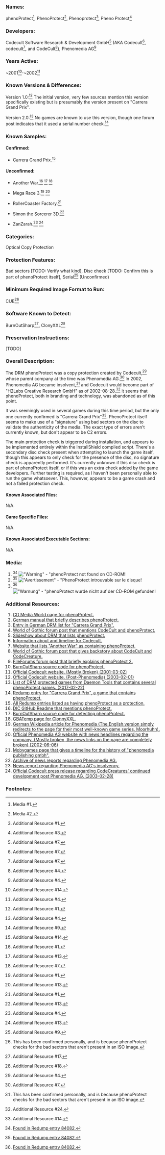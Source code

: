 ### Names:

phenoProtect[^1], PhenoProtect[^2], Phenoprotect[^3], Pheno Protect[^4]

### Developers:

Codecult Software Research & Development GmbH[^8] (AKA Codecult[^8], codecult[^8], and CodeCult[^5]), Phenomedia AG[^5]

### Years Active: 

~2001[^9]-~2002[^5]

### Known Versions & Differences: 

Version 1.0:[^3] The initial version, very few sources mention this version specifically existing but is presumably the version present on "Carrera Grand Prix".

Version 2.0:[^5] No games are known to use this version, though one forum post indicates that it used a serial number check.[^6]

### Known Samples: 

#### Confirmed: 

* Carrera Grand Prix.[^9]

#### Unconfirmed:

* Another War.[^3] [^7] [^8]

* Mega Race 3.[^3] [^7]

* RollerCoaster Factory.[^3]

* Simon the Sorcerer 3D.[^7]

* ZanZarah.[^5] [^7]

### Categories: 

Optical Copy Protection

### Protection Features:

Bad sectors [TODO: Verify what kind], Disc check [TODO: Confirm this is part of phenoProtect itself], Serial[^6] (Unconfirmed)

### Minimum Required Image Format to Run:

CUE[^12]

### Software Known to Detect:

BurnOutSharp[^10], ClonyXXL[^11]


### Preservation Instructions:

[TODO]

### Overall Description:

The DRM phenoProtect was a copy protection created by Codecult,[^5] whose parent company at the time was Phenomedia AG.[^8] In 2002, Phenomedia AG became insolvent,[^12] and Codecult would become part of "H2Labs Creative Research GmbH" as of 2002-08-28.[^14] It seems that phenoProtect, both in branding and technology, was abandoned as of this point.

It was seemingly used in several games during this time period, but the only one currently confirmed is "Carrera Grand Prix"[^9]. PhenoProtect itself seems to make use of a "signature" using bad sectors on the disc to validate the authenticity of the media. The exact type of errors aren't currently known, but don't appear to be C2 errors. 

The main protection check is triggered during installation, and appears to be implemented entirely within the InstallShield compiled script. There's a secondary disc check present when attempting to launch the game itself, though this appears to only check for the presence of the disc, no signature check is apparently performed. It's currently unknown if this disc check is part of phenoProtect itself, or if this was an extra check added by the game developers. Further testing is required, as I haven't been personally able to run the game whatsoever. This, however, appears to be a game crash and not a failed protection check.

#### Known Associated Files:

N/A.

#### Game Specific Files:

N/A.

#### Known Associated Executable Sections:

N/A.

### Media:

1. [^15] !["Warning" - "phenoProtect not found on CD-ROM!](./phenoProtect_Error_English.png "English phenoProtect Error Message")
2. [^15] !["Avertissement" - "PhenoProtect introuvable sur le disque!](./phenoProtect_Error_French.png "French phenoProtect Error Message")
3. [^15] !["Warnung" - "phenoProtect wurde nicht auf der CD-ROM gefunden!](./phenoProtect_Error_German.png "German phenoProtect Error Message")

### Additional Resources:

1. [CD Media World page for phenoProtect.](https://www.cdmediaworld.com/hardware/cdrom/cd_protections_phenoprotect.shtml)
2. [German manual that briefly describes phenoProtect.](https://www.manualslib.de/manual/174345/I-Tv-Group-Smart.html?page=28#manual)
3. [Entry in German DRM list for "Carrera Grand Prix".](http://dl.seite.net/cgi-bin/baseportal.pl?htx=/clonecd/main&cmd=list&range=0,20&Titel~=C&cmd=all&Id=1003)
4. [World of Gothic forum post that mentions CodeCult and phenoProtect.](https://forum.worldofplayers.de/forum/threads/1551291-PB-Project-Zerberus/page3)
5. [Slideshow about DRM that lists phenoProtect.](https://slideplayer.com/slide/3863342/)
6. [Information about and timeline for Codecult.](https://www.northdata.com/codecult+software+research+%26+development+GmbH,+Bochum/HRB+6572)
7. [Website that lists "Another War" as containing phenoProtect.](https://www.uvlist.net/groups/info/phenoprotect)
8. [World of Gothic forum post that gives backstory about CodeCult and CodeCreature.](https://forum.worldofplayers.de/forum/threads/1553764-CC-PB-Relations-of-PB-s-very-own-Genome-Engine-to-the-CodeCult-CodeCreatures-engine)
9. [FileForums forum post that briefly explains phenoProtect 2.](https://fileforums.com/archive/index.php/t-62914.html)
10. [BurnOutSharp source code for phenoProtect.](https://github.com/mnadareski/BurnOutSharp/blob/master/BurnOutSharp/ProtectionType/Phenoprotect.cs)
11. [Official Codecult website. (Mostly Broken) (2001-03-02)](https://web.archive.org/web/20010302232209/http://www.codecult.com/)
12. [Official Codecult website. (Post-Phenomedia) (2003-02-01)](https://web.archive.org/web/20030201231731if_/http://www.codecult.com:80/)
13. [List of DRM protected games from Daemon Tools that contains several phenoProtect games. (2017-02-22)](https://web.archive.org/web/20170222085203/http://forum.daemon-tools.cc/gamedb.php?letter=all)
14. [Redump entry for "Carrera Grand Prix", a game that contains phenoProtect.](http://redump.org/disc/84082)
15. [All Redump entries listed as having phenoProtect as a protection.](http://redump.org/discs/quicksearch/phenoProtect/protection/only)
16. [DIC GitHub Readme that mentions phenoProtect.](https://github.com/saramibreak/DiscImageCreator)
17. [BurnOutSharp source code for detecting phenoProtect.](https://github.com/mnadareski/BurnOutSharp/blob/master/BurnOutSharp/ProtectionType/Phenoprotect.cs)
18. [GBATemp page for ClonnyXXL.](https://gbatemp.net/download/clonyxxl.37819/)
19. [German Wikipedia article for Phenomedia (The English version simply redirects to the page for their most well-known game series, Moorhuhn).](https://de.wikipedia.org/wiki/Phenomedia)
20. [Official Phenomedia AG website with news headlines regarding the company. (Mostly broken, the news links on the page are completely broken) (2002-06-06)](https://web.archive.org/web/20020606172205/http://www.phenomedia.com/neu/index.html)
21. [Mobygames page that gives a timeline for the history of "phenomedia publishing gmbh".](https://www.mobygames.com/company/phenomedia-publishing-gmbh/history)
22. [Archive of news reports regarding Phenomedia AG.](https://www.eqs-news.com/company/phenomedia-ag/news/5b6d2b45-ea7c-11e8-902f-2c44fd856d8c)
23. [News report regarding Phenomedia AG's insolvency.](https://www.eqs-news.com/news/adhoc/phenomedia-ag-english/32173)
24. [Official Codecult press release regarding CodeCreatures' continued development post Phenomedia AG. (2003-02-28)](https://web.archive.org/web/20030228062718fw_/http://www.codecult.com/main.asp?page=Press_News_Show&id=20)

### Footnotes:

[^1]: Media #1.

[^2]: Media #2.

[^3]: Additional Resource #1.

[^4]: Additional Resource #3.

[^5]: Additional Resource #4.

[^6]: Additional Resource #9.

[^7]: Additional Resource #13.

[^8]: Additional Resource #7.

[^9]: Additional Resource #14.

[^10]: Additional Resource #17.

[^11]: Additional Resource #18.

[^12]: This has been confirmed personally, and is because phenoProtect checks for the bad sectors that aren't present in an ISO image.

[^13]: Additional Resource #23.

[^14]: Additional Resource #24.

[^15]: [Found in Redump entry 84082.](http://redump.org/disc/84082)
